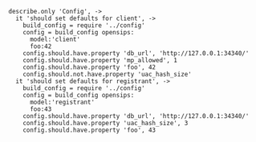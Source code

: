     describe.only 'Config', ->
      it 'should set defaults for client', ->
        build_config = require '../config'
        config = build_config opensips: 
          model:'client'
          foo:42
        config.should.have.property 'db_url', 'http://127.0.0.1:34340/'
        config.should.have.property 'mp_allowed', 1
        config.should.have.property 'foo', 42
        config.should.not.have.property 'uac_hash_size'
      it 'should set defaults for registrant', ->
        build_config = require '../config'
        config = build_config opensips:
          model:'registrant'
          foo:43
        config.should.have.property 'db_url', 'http://127.0.0.1:34340/'
        config.should.have.property 'uac_hash_size', 3
        config.should.have.property 'foo', 43
